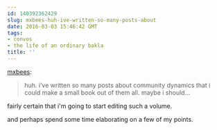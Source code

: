 ```yaml
---
id: 140392362429
slug: mxbees-huh-ive-written-so-many-posts-about
date: 2016-03-03 15:46:42 GMT
tags:
- convos
- the life of an ordinary bakla
title: ''
---
```

<p><a class="tumblr_blog" href="http://mxbees.tumblr.com/post/140388710184">mxbees</a>:</p>
<blockquote>
<p>huh. i’ve written so many posts about community dynamics that i could make a small book out of them all. maybe i should…</p>
</blockquote>

fairly certain that i'm going to start editing such a volume.

and perhaps spend some time elaborating on a few of my points. 